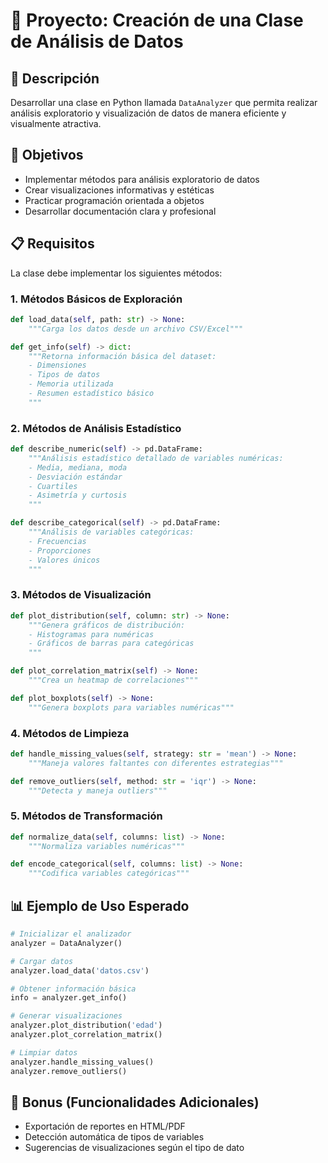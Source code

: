 # 🎯 Proyecto: Creación de una Clase de Análisis de Datos

## 📝 Descripción
Desarrollar una clase en Python llamada `DataAnalyzer` que permita realizar análisis exploratorio y visualización de datos de manera eficiente y visualmente atractiva.

## 🎯 Objetivos
- Implementar métodos para análisis exploratorio de datos
- Crear visualizaciones informativas y estéticas
- Practicar programación orientada a objetos
- Desarrollar documentación clara y profesional

## 📋 Requisitos
La clase debe implementar los siguientes métodos:

### 1. Métodos Básicos de Exploración
```python
def load_data(self, path: str) -> None:
    """Carga los datos desde un archivo CSV/Excel"""

def get_info(self) -> dict:
    """Retorna información básica del dataset:
    - Dimensiones
    - Tipos de datos
    - Memoria utilizada
    - Resumen estadístico básico
    """
```

### 2. Métodos de Análisis Estadístico
```python
def describe_numeric(self) -> pd.DataFrame:
    """Análisis estadístico detallado de variables numéricas:
    - Media, mediana, moda
    - Desviación estándar
    - Cuartiles
    - Asimetría y curtosis
    """

def describe_categorical(self) -> pd.DataFrame:
    """Análisis de variables categóricas:
    - Frecuencias
    - Proporciones
    - Valores únicos
    """
```

### 3. Métodos de Visualización
```python
def plot_distribution(self, column: str) -> None:
    """Genera gráficos de distribución:
    - Histogramas para numéricas
    - Gráficos de barras para categóricas
    """

def plot_correlation_matrix(self) -> None:
    """Crea un heatmap de correlaciones"""

def plot_boxplots(self) -> None:
    """Genera boxplots para variables numéricas"""
```

### 4. Métodos de Limpieza
```python
def handle_missing_values(self, strategy: str = 'mean') -> None:
    """Maneja valores faltantes con diferentes estrategias"""

def remove_outliers(self, method: str = 'iqr') -> None:
    """Detecta y maneja outliers"""
```

### 5. Métodos de Transformación
```python
def normalize_data(self, columns: list) -> None:
    """Normaliza variables numéricas"""

def encode_categorical(self, columns: list) -> None:
    """Codifica variables categóricas"""
```

## 📊 Ejemplo de Uso Esperado
```python
# Inicializar el analizador
analyzer = DataAnalyzer()

# Cargar datos
analyzer.load_data('datos.csv')

# Obtener información básica
info = analyzer.get_info()

# Generar visualizaciones
analyzer.plot_distribution('edad')
analyzer.plot_correlation_matrix()

# Limpiar datos
analyzer.handle_missing_values()
analyzer.remove_outliers()
```

## 🌟 Bonus (Funcionalidades Adicionales)
- Exportación de reportes en HTML/PDF
- Detección automática de tipos de variables
- Sugerencias de visualizaciones según el tipo de dato